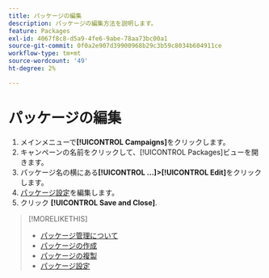```yaml
---
title: パッケージの編集
description: パッケージの編集方法を説明します。
feature: Packages
exl-id: 4067f8c8-d5a9-4fe6-9abe-78aa73bc00a1
source-git-commit: 0f0a2e907d39900968b29c3b59c8034b604911ce
workflow-type: tm+mt
source-wordcount: '49'
ht-degree: 2%

---
```


# パッケージの編集

1. メインメニューで&#x200B;**[!UICONTROL Campaigns]**&#x200B;をクリックします。
1. キャンペーンの名前をクリックして、[!UICONTROL Packages]ビューを開きます。
1. パッケージ名の横にある&#x200B;**[!UICONTROL ...]>[!UICONTROL Edit]**&#x200B;をクリックします。
1. [パッケージ設定](package-settings.md)を編集します。
1. クリック **[!UICONTROL Save and Close]**.

>[!MORELIKETHIS]
>
>* [パッケージ管理について](package-about.md)
>* [パッケージの作成](package-create.md)
>* [パッケージの複製](package-duplicate.md)
>* [パッケージ設定](package-settings.md)

